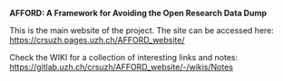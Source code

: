 **AFFORD: A Framework for Avoiding the Open Research Data Dump**

This is the main website of the project. The site can be accessed here: https://crsuzh.pages.uzh.ch/AFFORD_website/

Check the WIKI for a collection of interesting links and notes:
https://gitlab.uzh.ch/crsuzh/AFFORD_website/-/wikis/Notes
